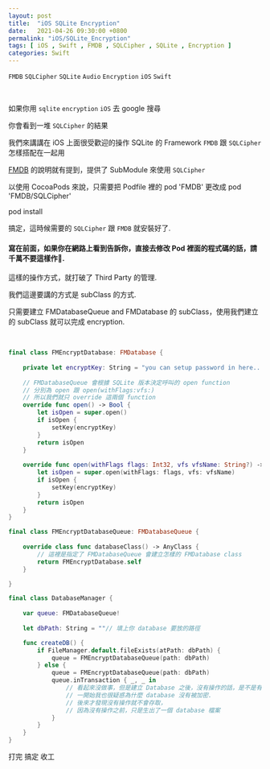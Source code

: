 ```yaml
---
layout: post
title:  "iOS SQLite Encryption"
date:   2021-04-26 09:30:00 +0800
permalink: "iOS/SQLite_Encryption"
tags: [ iOS , Swift , FMDB , SQLCipher , SQLite , Encryption ]
categories: Swift
---
```


`FMDB` `SQLCipher` `SQLite` `Audio` `Encryption` `iOS` `Swift`

<br>

如果你用 `sqlite` `encryption` `iOS` 去 google 搜尋

你會看到一堆 `SQLCipher` 的結果

我們來講講在 iOS 上面很受歡迎的操作 SQLite 的 Framework `FMDB` 跟 `SQLCipher` 怎樣搭配在一起用


<a href="https://github.com/ccgus/fmdb" target="_">FMDB</a> 的說明就有提到，提供了 SubModule 來使用 `SQLCipher`

以使用 CocoaPods 來說，只需要把 Podfile 裡的  pod 'FMDB' 更改成 pod 'FMDB/SQLCipher'

pod install

搞定，這時候需要的 `SQLCipher` 跟 `FMDB` 就安裝好了.

#### 寫在前面，如果你在網路上看到告訴你，直接去修改 Pod 裡面的程式碼的話，請千萬不要這樣作.

這樣的操作方式，就打破了 Third Party 的管理.

我們這邊要講的方式是 subClass 的方式.

只需要建立 FMDatabaseQueue and FMDatabase 的 subClass，使用我們建立的 subClass 就可以完成 encryption.

<br>

```swift
final class FMEncryptDatabase: FMDatabase {
    
    private let encryptKey: String = "you can setup password in here..."
    
    // FMDatabaseQueue 會根據 SQLite 版本決定呼叫的 open function
    // 分別為 open 跟 open(withFlags:vfs:)
    // 所以我們就只 override 這兩個 function
    override func open() -> Bool {
        let isOpen = super.open()
        if isOpen {
            setKey(encryptKey)
        }
        return isOpen
    }
    
    override func open(withFlags flags: Int32, vfs vfsName: String?) -> Bool {
        let isOpen = super.open(withFlags: flags, vfs: vfsName)
        if isOpen {
            setKey(encryptKey)
        }
        return isOpen
    }
}
```

```swift
final class FMEncryptDatabaseQueue: FMDatabaseQueue {
    
    override class func databaseClass() -> AnyClass {
        // 這裡是指定了 FMDatabaseQueue 會建立怎樣的 FMDatabase class
        return FMEncryptDatabase.self
    }

}
```

```swift
final class DatabaseManager {
    
    var queue: FMDatabaseQueue!
    
    let dbPath: String = ""// 填上你 database 要放的路徑

    func createDB() {
        if FileManager.default.fileExists(atPath: dbPath) {
            queue = FMEncryptDatabaseQueue(path: dbPath)
        } else {
            queue = FMEncryptDatabaseQueue(path: dbPath)
            queue.inTransaction { _, _ in
                // 看起來沒做事，但是建立 Database 之後，沒有操作的話，是不是有添加加密的功能進去的.
                // 一開始我也很疑惑為什麼 database 沒有被加密.
                // 後來才發現沒有操作就不會存取，
                // 因為沒有操作之前，只是生出了一個 database 檔案
            }
        }
    }
}
```

打完 搞定 收工